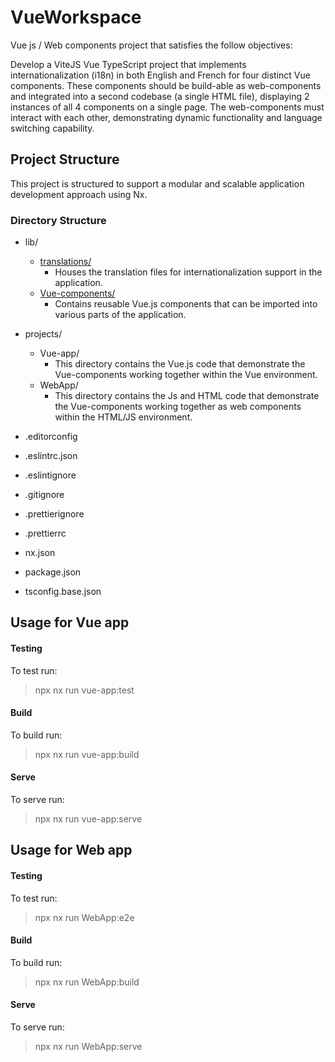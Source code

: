# VueWorkspace
Vue js / Web components project that satisfies the follow objectives: 

Develop a ViteJS Vue TypeScript project that implements internationalization (i18n) in both English and French for four distinct Vue components.
These components should be build-able as web-components and integrated into a second codebase (a single HTML file), displaying 2 instances of all 4 components on a single page. The web-components must interact with each other, demonstrating dynamic functionality and language switching capability.

## Project Structure
This project is structured to support a modular and scalable application development approach using Nx. 
 ### Directory Structure
- lib/
  - [translations/](lib/translations/README.md)
    - Houses the translation files for internationalization support in the application.
  - [Vue-components/](lib/Vue-components/README.md)
    - Contains reusable Vue.js components that can be imported into various parts of the application.

- projects/
  - Vue-app/
    - This directory contains the Vue.js code that demonstrate the Vue-components working together within the Vue environment.
  - WebApp/
    - This directory contains the Js and HTML code that demonstrate the Vue-components working together as web components within the HTML/JS environment.

- .editorconfig

- .eslintrc.json

- .eslintignore

- .gitignore

- .prettierignore

- .prettierrc

- nx.json

- package.json

- tsconfig.base.json

## Usage for Vue app
#### Testing
To test run:
> npx nx run vue-app:test
#### Build
To build run:
> npx nx run vue-app:build
#### Serve
To serve run:
> npx nx run vue-app:serve

## Usage for Web app
#### Testing
To test run:
> npx nx run WebApp:e2e
#### Build
To build run:
> npx nx run WebApp:build
#### Serve
To serve run:
> npx nx run WebApp:serve
